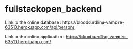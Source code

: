 # fullstackopen_backend
Link to the online database :
https://bloodcurdling-vampire-63510.herokuapp.com/api/persons

Link to the online application :
https://bloodcurdling-vampire-63510.herokuapp.com/

